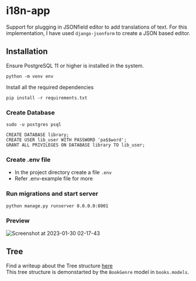 # i18n-app
Support for plugging in JSONfield editor to add translations of text. For this implementation, I have used `django-jsonform` to create a JSON based editor.  


## Installation  
Ensure PostgreSQL 11 or higher is installed in the system.  

`python -m venv env`

Install all the required dependencies

`pip install -r requirements.txt`

### Create Database

`sudo -u postgres psql`  
  
`CREATE DATABASE library;`  
`CREATE USER lib_user WITH PASSWORD 'pa$$word';`  
`GRANT ALL PRIVILEGES ON DATABASE library TO lib_user;`  

### Create .env file
- In the project directory create a file `.env`
- Refer .env-example file for more

 ### Run migrations and start server  
 `python manage.py runserver 0.0.0.0:8001`  
 
 ### Preview  
![Screenshot at 2023-01-30 02-17-43](https://user-images.githubusercontent.com/8734795/215355070-e60aac97-e0c4-47a3-8f8d-529174c47fa4.jpg)

## Tree  
Find a writeup about the Tree structure [here](https://cliff-cent-abc.notion.site/Tree-f39f043497ad4763bd0593437b95f758)  
This tree structure is demonstarted by the `BookGenre` model in `books.models`.
